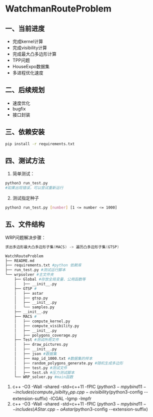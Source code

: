 # WatchmanRouteProblem
## 一、当前进度
- 完成kernel计算
- 完成visibility计算
- 完成最大凸多边形计算
- TPP问题
- HouseExpo数据集
- 多进程优化速度
## 二、后续规划
- 速度优化
- bugfix
- 接口封装

## 三、依赖安装
```bash
pip install -r requirements.txt
```

## 四、测试方法

1. 简单测试：
```bash
python3 run_test.py 
#如果出现错误，可以尝试重新运行
```
2. 测试指定种子
```bash
python3 run_test.py [number] [1 <= number <= 1000]
```

## 五、文件结构

WRP问题解决步骤：

```c
求出多边形最大凸多边形子集(MACS) -> 遍历凸多边形子集(GTSP)
```

```bash
WatchRouteProblem
├── README.md 
├── requirements.txt #python 依赖库
├── run_test.py #测试运行脚本
└── wrpsolver #主文件夹
    ├── Global #存放全局变量、公用函数等
    │   ├── __init__.py
    ├── GTSP #
    │   ├── astar
    │   ├── gtsp.py
    │   ├── __init__.py
    │   └── samples.py
    ├── __init__.py
    ├── MACS #
    │   ├── compute_kernel.py
    │   ├── compute_visibility.py
    │   ├── __init__.py
    │   ├── polygons_coverage.py
    ├── Test #测试所用文件
    │   ├── draw_pictures.py
    │   ├── __init__.py
    │   ├── json #数据集
    │   ├── map_id_1000.txt #数据集的样本
    │   ├── random_polygons_generate.py #随机生成多边形
    │   ├── test.py #测试文件
    │   ├── test.sh #压力测试脚本
    └── WRP_solver.py #main函数
```


1. c++ -O3 -Wall -shared -std=c++11 -fPIC $(python3 -m pybind11 --includes) compute_visibilty_cpp.cpp -o visibility$(python3-config --extension-suffix) -lCGAL -lgmp -lmpfr
2. c++ -O3 -Wall -shared -std=c++11 -fPIC $(python3 -m pybind11 --includes) AStar.cpp -o Astar$(python3-config --extension-suffix)